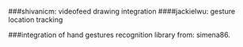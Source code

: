 ###shivanicm: videofeed drawing integration
####jackielwu: gesture location tracking

###integration of hand gestures recognition library from: simena86.
